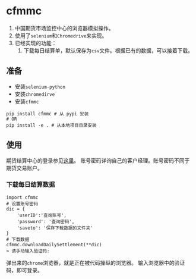 # cfmmc
1. 中国期货市场监控中心的浏览器模拟操作。
2. 使用了`selenium`和`Chromedrive`来实现。
3. 已经实现的功能：
    1. 下载每日结算单，默认保存为`csv`文件。根据已有的数据，可以接着下载。

## 准备
 - 安装`selenium-python`
 - 安装`chromedirve`
 - 安装`cfmmc`
```
pip install cfmmc # 从 pypi 安装
# OR
pip install -e . # 从本地项目目录安装
```

## 使用
期货结算中心的登录参见[这里](https://investorservice.cfmmc.com)。
账号密码详询自己的客户经理。账号密码不同于期货交易账户。

### 下载每日结算数据
```
import cfmmc
# 设置账号密码
dic = {
    'userID':'查询账号',
    'password': '查询密码',
    'saveto': '保存下载数据的文件夹'
}
# 下载数据
cfmmc.downloadDailySettlement(**dic)
> 请手动输入验证码:
```
弹出来的`chrome`浏览器，就是正在被代码操纵的浏览器。
输入浏览器中的验证码，即可登录。



